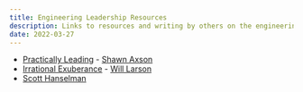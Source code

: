 ```yaml
---
title: Engineering Leadership Resources
description: Links to resources and writing by others on the engineering leadership journey
date: 2022-03-27
---
```


- [Practically Leading](https://practicallyleading.dev/) - [Shawn Axson](https://shawnaxsom.bio.link/)
- [Irrational Exuberance](https://lethain.com/) - [Will Larson](https://lethain.com/about/)
- [Scott Hanselman](https://www.hanselman.com/)
